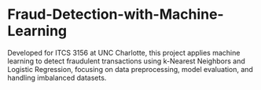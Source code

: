 # Fraud-Detection-with-Machine-Learning
Developed for ITCS 3156 at UNC Charlotte, this project applies machine learning to detect fraudulent transactions using k-Nearest Neighbors and Logistic Regression, focusing on data preprocessing, model evaluation, and handling imbalanced datasets.
